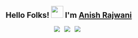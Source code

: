 <h2 align='center'> 
 Hello Folks! <img src="https://in.images.search.yahoo.com/search/images;_ylt=AwrPhShuMydh0SAAY0e7HAx.;_ylu=Y29sbwNzZzMEcG9zAzEEdnRpZAMEc2VjA3BpdnM-?p=hi+gif&fr2=piv-web&type=E211IN885G0&fr=mcafee#id=97&iurl=https%3A%2F%2Fmedia.tenor.co%2Fimages%2Ff22cadc4373dd4346ab43fe2d38d0495%2Fraw&action=click" width="33px">
 I'm   <a href="https://github.com/19ANISH" target="_blank"> Anish Rajwani</a>
</h2>

<p align='center'>
 <a href="https://www.linkedin.com/in/anish-rajwani-6852341b1" target="_blank">
 <img src="https://img.shields.io/badge/linkedin-%230077B5.svg?&style=for-the-badge&logo=linkedin&logoColor=white" /></a>&nbsp;&nbsp;
 <a href="https://hackerrank.com/anishnr9898" target="_blank">
 <img src="https://img.shields.io/badge/hackerrank-%07190B.svg?&style=for-the-badge&logo=hackerrank&logoColor=white" /></a>&nbsp;&nbsp;
 <a href="https://twitter.com/RajwaniAnish?s=09" target="_blank">
 <img src="https://img.shields.io/badge/twitter-%231DA1F2.svg?&style=for-the-badge&logo=twitter&logoColor=white" /></a>&nbsp;&nbsp;
</p>
